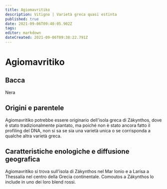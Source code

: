 ```yaml
---
title: Agiomavritiko
description: Vitigno | Varietà greca quasi estinta
published: true
date: 2021-09-06T09:40:05.902Z
tags: 
editor: markdown
dateCreated: 2021-09-06T09:38:22.791Z
---
```


# Agiomavritiko

## Bacca
Nera

## Origini e parentele
Agiomavritiko potrebbe essere originario dell'isola greca di Zákynthos, dove è stato tradizionalmente piantato, ma poiché non è stato ancora fatto il profiling del DNA, non si sa se sia una varietà unica o se corrisponda a qualche altra varietà greca.



## Caratteristiche enologiche e diffusione geografica
Agiomavritiko si trova sull'isola di Zákynthos nel Mar Ionio e a Larísa a Thessalía nel centro della Grecia continentale. Comoutos a Zákynthos lo include in uno dei loro blend rossi.
